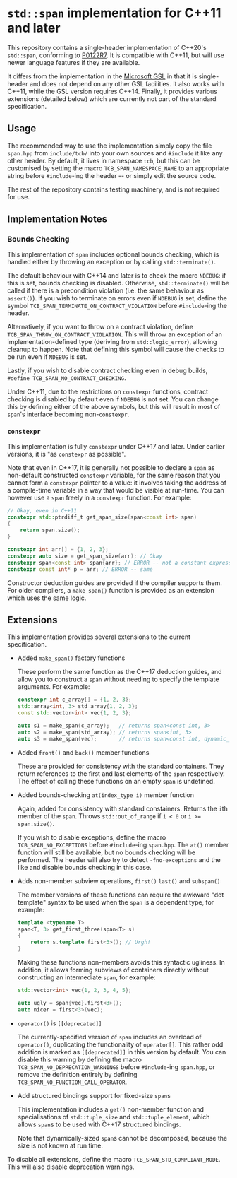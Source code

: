 
`std::span` implementation for C++11 and later
==============================================

This repository contains a single-header implementation of C++20's `std::span`,
conforming to [P0122R7](http://www.open-std.org/jtc1/sc22/wg21/docs/papers/2018/p0122r7.pdf).
It is compatible with C++11, but will use newer language features if they
are available.

It differs from the implementation in the [Microsoft GSL](https://github.com/Microsoft/GSL/)
in that it is single-header and does not depend on any other GSL facilities. It
also works with C++11, while the GSL version requires C++14. Finally, it provides
various extensions (detailed below) which are currently not part of the
standard specification.

Usage
-----

The recommended way to use the implementation simply copy the file `span.hpp`
from `include/tcb/` into your own sources and `#include` it like
any other header. By default, it lives in namespace `tcb`, but this can be
customised by setting the macro `TCB_SPAN_NAMESPACE_NAME` to an appropriate string
before `#include`-ing the header -- or simply edit the source code.

The rest of the repository contains testing machinery, and is not required for
use.


Implementation Notes
--------------------

### Bounds Checking ###

This implementation of `span` includes optional bounds checking, which is handled
either by throwing an exception or by calling `std::terminate()`.

The default behaviour with C++14 and later is to check the macro `NDEBUG`:
if this is set, bounds checking is disabled. Otherwise, `std::terminate()` will
be called if there is a precondition violation (i.e. the same behaviour as
`assert()`). If you wish to terminate on errors even if `NDEBUG` is set, define
the symbol `TCB_SPAN_TERMINATE_ON_CONTRACT_VIOLATION` before `#include`-ing the
header.

Alternatively, if you want to throw on a contract violation, define
`TCB_SPAN_THROW_ON_CONTRACT_VIOLATION`. This will throw an exception of an
implementation-defined type (deriving from `std::logic_error`), allowing
cleanup to happen. Note that defining this symbol will cause the checks to be
run even if `NDEBUG` is set.

Lastly, if you wish to disable contract checking even in debug builds,
`#define TCB_SPAN_NO_CONTRACT_CHECKING`.

Under C++11, due to the restrictions on `constexpr` functions, contract checking
is disabled by default even if `NDEBUG` is not set. You can change this by
defining either of the above symbols, but this will result in most of `span`'s
interface becoming non-`constexpr`.

### `constexpr` ###

This implementation is fully `constexpr` under C++17 and later. Under earlier
versions, it is "as `constexpr` as possible".

Note that even in C++17, it is generally not possible to declare a `span`
as non-default constructed `constexpr` variable, for the same reason that you
cannot form a `constexpr` pointer to a value: it involves taking the address of
a compile-time variable in a way that would be visible at run-time.
You can however use a `span` freely in a `constexpr` function. For example:

```cpp
// Okay, even in C++11
constexpr std::ptrdiff_t get_span_size(span<const int> span)
{
    return span.size();
}

constexpr int arr[] = {1, 2, 3};
constexpr auto size = get_span_size(arr); // Okay
constexpr span<const int> span{arr}; // ERROR -- not a constant expression
constexpr const int* p = arr; // ERROR -- same
```

Constructor deduction guides are provided if the compiler supports them. For
older compilers, a `make_span()` function is provided as an extension
which uses the same logic.

Extensions
----------

This implementation provides several extensions to the current specification.

 * Added `make_span()` factory functions

   These perform the same function as the C++17 deduction guides, and allow you
   to construct a `span` without needing to specify the template arguments.
   For example:

   ```cpp
   constexpr int c_array[] = {1, 2, 3};
   std::array<int, 3> std_array{1, 2, 3};
   const std::vector<int> vec{1, 2, 3};

   auto s1 = make_span(c_array);   // returns span<const int, 3>
   auto s2 = make_span(std_array); // returns span<int, 3>
   auto s3 = make_span(vec);       // returns span<const int, dynamic_extent>
   ```

 * Added `front()` and `back()` member functions

   These are provided for consistency with the standard containers. They
   return references to the first and last elements of the `span` respectively.
   The effect of calling these functions on an empty `span` is undefined.

 * Added bounds-checking `at(index_type i)` member function

   Again, added for consistency with standard constainers.
   Returns the `i`th member of the `span`. Throws `std::out_of_range` if `i < 0`
   or `i >= span.size()`.

   If you wish to disable exceptions, define the macro `TCB_SPAN_NO_EXCEPTIONS`
   before `#include`-ing `span.hpp`. The `at()` member function will still be
   available, but no bounds checking will be performed. The header will also try
   to detect `-fno-exceptions` and the like and disable bounds checking in this
   case.

 * Adds non-member subview operations, `first()` `last()` and `subspan()`

   The member versions of these functions can require the awkward "dot template"
   syntax to be used when the `span` is a dependent type, for example:

   ```cpp
   template <typename T>
   span<T, 3> get_first_three(span<T> s)
   {
       return s.template first<3>(); // Urgh!
   }
   ```

   Making these functions non-members avoids this syntactic ugliness. In addition,
   it allows forming subviews of containers directly without constructing an
   intermediate `span`, for example:

   ```cpp
   std::vector<int> vec{1, 2, 3, 4, 5};

   auto ugly = span{vec}.first<3>();
   auto nicer = first<3>(vec);
   ```

 * `operator()` is `[[deprecated]]`

   The currently-specified version of `span` includes an overload of `operator()`,
   duplicating the functionality of `operator[]`. This rather odd addition is
   marked as `[[deprecated]]` in this version by default. You can disable this
   warning by defining the macro `TCB_SPAN_NO_DEPRECATION_WARNINGS` before
   `#include`-ing `span.hpp`, or remove the definition entirely by defining
   `TCB_SPAN_NO_FUNCTION_CALL_OPERATOR`.

 * Add structured bindings support for fixed-size `span`s

   This implementation includes a `get()` non-member function and specialisations of
   `std::tuple_size` and `std::tuple_element`, which allows `span`s to be used
   with C++17 structured bindings.

   Note that dynamically-sized `span`s cannot be decomposed, because the size is
   not known at run time.

To disable all extensions, define the macro `TCB_SPAN_STD_COMPLIANT_MODE`. This
will also disable deprecation warnings.

